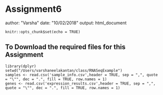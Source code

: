 # Assignment6

author: "Varsha"
date: "10/02/2018"
output: html_document

```{r setup, include=FALSE}
knitr::opts_chunk$set(echo = TRUE)
```

## To Download the required files for this Assignment

```{r}
library(dplyr)
setwd("/Users/varshaneelakantan/class/RNASeqExample")
samples <- read.csv('sample_info.csv',header = TRUE, sep = ",", quote = "\"", dec = ".", fill = TRUE, row.names = 1)
genes <- read.csv('expression_results.csv',header = TRUE, sep = ",", quote = "\"", dec = ".", fill = TRUE, row.names = 1)
```
